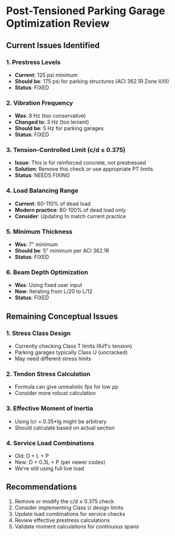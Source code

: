 # Post-Tensioned Parking Garage Optimization Review

## Current Issues Identified

### 1. Prestress Levels
- **Current**: 125 psi minimum
- **Should be**: 175 psi for parking structures (ACI 362.1R Zone II/III)
- **Status**: FIXED

### 2. Vibration Frequency
- **Was**: 8 Hz (too conservative)
- **Changed to**: 3 Hz (too lenient)
- **Should be**: 5 Hz for parking garages
- **Status**: FIXED

### 3. Tension-Controlled Limit (c/d ≤ 0.375)
- **Issue**: This is for reinforced concrete, not prestressed
- **Solution**: Remove this check or use appropriate PT limits
- **Status**: NEEDS FIXING

### 4. Load Balancing Range
- **Current**: 60-110% of dead load
- **Modern practice**: 80-100% of dead load only
- **Consider**: Updating to match current practice

### 5. Minimum Thickness
- **Was**: 7" minimum
- **Should be**: 5" minimum per ACI 362.1R
- **Status**: FIXED

### 6. Beam Depth Optimization
- **Was**: Using fixed user input
- **Now**: Iterating from L/20 to L/12
- **Status**: FIXED

## Remaining Conceptual Issues

### 1. Stress Class Design
- Currently checking Class T limits (6√f'c tension)
- Parking garages typically Class U (uncracked)
- May need different stress limits

### 2. Tendon Stress Calculation
- Formula can give unrealistic fps for low ρp
- Consider more robust calculation

### 3. Effective Moment of Inertia
- Using Icr = 0.35*Ig might be arbitrary
- Should calculate based on actual section

### 4. Service Load Combinations
- Old: D + L + P
- New: D + 0.3L + P (per newer codes)
- We're still using full live load

## Recommendations

1. Remove or modify the c/d ≤ 0.375 check
2. Consider implementing Class U design limits
3. Update load combinations for service checks
4. Review effective prestress calculations
5. Validate moment calculations for continuous spans